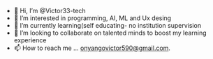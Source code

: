 - 👋 Hi, I’m @Victor33-tech
- 👀 I’m interested in programming, AI, ML and Ux desing
- 🌱 I’m currently learning(self educating- no institution supervision 
- 💞️ I’m looking to collaborate on talented minds to boost my learning experience 
- 📫 How to reach me ... onyangovictor590@gmail.com.

<!---
Victor33-tech/Victor33-tech is a ✨ special ✨ repository because its `README.md` (this file) appears on your GitHub profile.
You can click the Preview link to take a look at your changes.
--->
